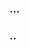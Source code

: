 
### ...

[ghraw/FQD.Emeng9LM]: https://raw.githubusercontent.com/Emeng9LM/Profiles_for_Clash/main/Profiles/Pubilc%20from%20FQD.yml

### ..

[ghraw/v9999.Emeng9LM]: https://raw.githubusercontent.com/Emeng9LM/Profiles_for_Clash/main/Profiles/Pubic%20from%20V9999.yml
[s.trojanflare.com/clashx/f38cbb80-233a-40f6-a4cb-cd0d465325d6]: https://s.trojanflare.com/clashx/f38cbb80-233a-40f6-a4cb-cd0d465325d6
